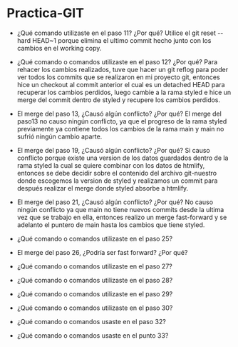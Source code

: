 # Practica-GIT

- ¿Qué comando utilizaste en el paso 11? ¿Por qué?
Utilice el git reset --hard HEAD~1 porque elimina el ultimo commit hecho junto con los cambios en el working copy.

- ¿Qué comando o comandos utilizaste en el paso 12? ¿Por qué?
Para rehacer los cambios realizados, tuve que hacer un git reflog para poder ver todos los commits que se realizaron en mi proyecto git, entonces hice un checkout al commit anterior el cual es un detached HEAD para recuperar los cambios perdidos, luego cambie a la rama styled e hice un merge del commit dentro de styled y recupere los cambios perdidos.

- El merge del paso 13, ¿Causó algún conflicto? ¿Por qué?
El merge del paso13 no causo ningún conflicto, ya que el progreso de la rama styled previamente ya contiene todos los cambios de la rama main y main no sufrió ningún cambio aparte.

- El merge del paso 19, ¿Causó algún conflicto? ¿Por qué?
Si causo conflicto porque existe una version de los datos guardados dentro de la rama styled la cual se quiere combinar con los datos de htmlify, entonces se debe decidir sobre el contenido del archivo git-nuestro donde escogemos la version de styled y realizamos un commit para después realizar el merge donde styled absorbe a htmlify.

- El merge del paso 21, ¿Causó algún conflicto? ¿Por qué?
No causo ningún conflicto ya que main no tiene nuevos commits desde la ultima vez que se trabajo en ella, entonces realizo un merge fast-forward y se adelanto el puntero de main hasta los cambios que tiene styled.

- ¿Qué comando o comandos utilizaste en el paso 25?


- El merge del paso 26, ¿Podría ser fast forward? ¿Por qué?


- ¿Qué comando o comandos utilizaste en el paso 27?


- ¿Qué comando o comandos utilizaste en el paso 28?


- ¿Qué comando o comandos utilizaste en el paso 29?


- ¿Qué comando o comandos utilizaste en el paso 30?


- ¿Qué comando o comandos usaste en el paso 32?


- ¿Qué comando o comandos usaste en el punto 33?